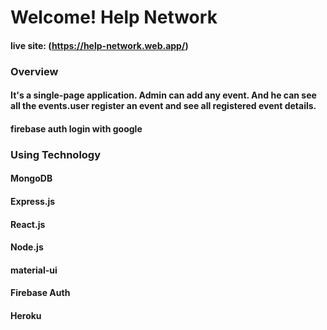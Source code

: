 # Welcome! Help Network

#### live site: (https://help-network.web.app/)

### Overview

#### It's a single-page application. Admin can add any event. And he can see all the events.user register an event and see all registered event details.

#### firebase auth login with google

### Using Technology

#### MongoDB
#### Express.js
#### React.js
#### Node.js
#### material-ui
#### Firebase Auth
#### Heroku
